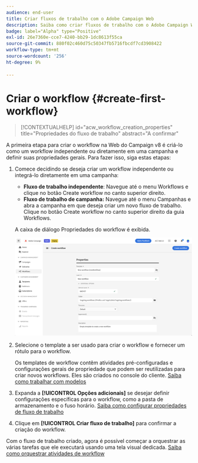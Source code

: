 ```yaml
---
audience: end-user
title: Criar fluxos de trabalho com o Adobe Campaign Web
description: Saiba como criar fluxos de trabalho com o Adobe Campaign Web
badge: label="Alpha" type="Positive"
exl-id: 26e7360e-cce7-4240-bb29-1dc8613f55ca
source-git-commit: 880f02c460d75c50347fb5716fbcdf7cd3908422
workflow-type: tm+mt
source-wordcount: '256'
ht-degree: 9%

---
```



# Criar o workflow {#create-first-workflow}

>[!CONTEXTUALHELP]
>id="acw_workflow_creation_properties"
>title="Propriedades do fluxo de trabalho"
>abstract="A confirmar"

A primeira etapa para criar o workflow na Web do Campaign v8 é criá-lo como um workflow independente ou diretamente em uma campanha e definir suas propriedades gerais. Para fazer isso, siga estas etapas:

1. Comece decidindo se deseja criar um workflow independente ou integrá-lo diretamente em uma campanha:

   * **Fluxo de trabalho independente**: Navegue até o menu Workflows e clique no botão Create workflow no canto superior direito.
   * **Fluxo de trabalho de campanha:** Navegue até o menu Campanhas e abra a campanha em que deseja criar um novo fluxo de trabalho. Clique no botão Create workflow no canto superior direito da guia Workflows.

   A caixa de diálogo Propriedades do workflow é exibida.

   ![](assets/workflow-create.png)

1. Selecione o template a ser usado para criar o workflow e fornecer um rótulo para o workflow.

   Os templates de workflow contêm atividades pré-configuradas e configurações gerais de propriedade que podem ser reutilizadas para criar novos workflows. Eles são criados no console do cliente. [Saiba como trabalhar com modelos](https://experienceleague.adobe.com/docs/campaign/automation/workflows/introduction/build-a-workflow.html#workflow-templates)

1. Expanda a **[!UICONTROL Opções adicionais]** se desejar definir configurações específicas para o workflow, como a pasta de armazenamento e o fuso horário. [Saiba como configurar propriedades de fluxo de trabalho](workflow-settings.md)

1. Clique em **[!UICONTROL Criar fluxo de trabalho]** para confirmar a criação do workflow.

Com o fluxo de trabalho criado, agora é possível começar a orquestrar as várias tarefas que ele executará usando uma tela visual dedicada. [Saiba como orquestrar atividades de workflow](orchestrate-activities.md)
